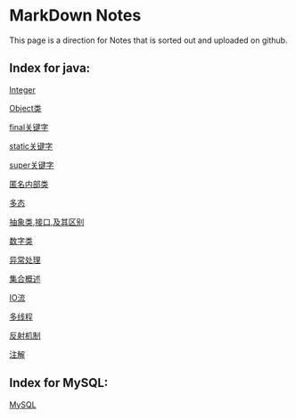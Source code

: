 # MarkDown Notes
This page is a direction for Notes that is sorted out and uploaded on github.

## Index for java:

[Integer](https://github.com/zht1702/MyNotes/blob/main/Java/Notes/Integer.md)

[Object类](https://github.com/zht1702/MyNotes/blob/main/Java/Notes/Object%E7%B1%BB.md)

[final关键字](https://github.com/zht1702/MyNotes/blob/main/Java/Notes/final%E5%85%B3%E9%94%AE%E5%AD%97.md)

[static关键字](https://github.com/zht1702/MyNotes/blob/main/Java/Notes/static%E5%85%B3%E9%94%AE%E5%AD%97.md)

[super关键字](https://github.com/zht1702/MyNotes/blob/main/Java/Notes/super%E5%85%B3%E9%94%AE%E5%AD%97.md)

[匿名内部类](https://github.com/zht1702/MyNotes/blob/main/Java/Notes/%E5%8C%BF%E5%90%8D%E5%86%85%E9%83%A8%E7%B1%BB.md)

[多态](https://github.com/zht1702/MyNotes/blob/main/Java/Notes/%E5%A4%9A%E6%80%81.md)

[抽象类,接口,及其区别](https://github.com/zht1702/MyNotes/blob/main/Java/Notes/%E6%8A%BD%E8%B1%A1%E7%B1%BB%2C%E6%8E%A5%E5%8F%A3%E5%8F%8A%E5%85%B6%E5%8C%BA%E5%88%AB.md)

[数字类]()

[]()

[]()

[]()

[]()

[异常处理](https://github.com/zht1702/MyNotes/blob/main/Java/Notes/%E5%BC%82%E5%B8%B8%E5%A4%84%E7%90%86.md)

[集合概述](https://github.com/zht1702/MyNotes/blob/main/Java/Notes/%E9%9B%86%E5%90%88%E6%A6%82%E8%BF%B0.md)

[IO流](https://github.com/zht1702/MyNotes/blob/main/Java/Notes/IO%E6%B5%81.md)

[多线程](https://github.com/zht1702/MyNotes/blob/main/Java/Notes/%E5%A4%9A%E7%BA%BF%E7%A8%8B.md)

[反射机制](https://github.com/zht1702/MyNotes/blob/main/Java/Notes/%E5%8F%8D%E5%B0%84%E6%9C%BA%E5%88%B6.md)

[注解](https://github.com/zht1702/MyNotes/blob/main/Java/Notes/%E6%B3%A8%E8%A7%A3.md)

## Index for MySQL:

[MySQL](https://github.com/zht1702/MyNotes/blob/main/MySQL/%E6%95%B0%E6%8D%AE%E5%BA%93(%E6%95%B0%E6%8D%AE%E5%BA%93%E7%AE%A1%E7%90%86%E7%B3%BB%E7%BB%9F).md)
